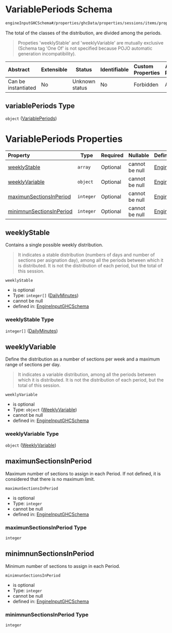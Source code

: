 # VariablePeriods Schema

```txt
engineInputGHCSchema#/properties/ghcData/properties/sessions/items/properties/distribution/properties/variablePeriods
```

The total of the classes of the distribution, are divided among the periods.


> Propeties 'weeklyStable' and 'weeklyVariable' are mutually exclusive (Schema tag 'One Of' is not specified because POJO automatic generation incompatibility).
>

| Abstract            | Extensible | Status         | Identifiable | Custom Properties | Additional Properties | Access Restrictions | Defined In                                                         |
| :------------------ | ---------- | -------------- | ------------ | :---------------- | --------------------- | ------------------- | ------------------------------------------------------------------ |
| Can be instantiated | No         | Unknown status | No           | Forbidden         | Allowed               | none                | [ghc.schema.json\*](../out/ghc.schema.json "open original schema") |

## variablePeriods Type

`object` ([VariablePeriods](ghc-properties-ghcdata-properties-sessions-session-properties-distribution-properties-variableperiods.md))

# VariablePeriods Properties

| Property                                              | Type      | Required | Nullable       | Defined by                                                                                                                                                                                                                                                                                                                       |
| :---------------------------------------------------- | --------- | -------- | -------------- | :------------------------------------------------------------------------------------------------------------------------------------------------------------------------------------------------------------------------------------------------------------------------------------------------------------------------------- |
| [weeklyStable](#weeklystable)                         | `array`   | Optional | cannot be null | [EngineInputGHCSchema](ghc-definitions-weeklystable.md "engineInputGHCSchema#/properties/ghcData/properties/sessions/items/properties/distribution/properties/variablePeriods/properties/weeklyStable")                                                                                                                          |
| [weeklyVariable](#weeklyvariable)                     | `object`  | Optional | cannot be null | [EngineInputGHCSchema](ghc-definitions-weeklyvariable.md "engineInputGHCSchema#/properties/ghcData/properties/sessions/items/properties/distribution/properties/variablePeriods/properties/weeklyVariable")                                                                                                                      |
| [maximunSectionsInPeriod](#maximunsectionsinperiod)   | `integer` | Optional | cannot be null | [EngineInputGHCSchema](ghc-properties-ghcdata-properties-sessions-session-properties-distribution-properties-variableperiods-properties-maximunsectionsinperiod.md "engineInputGHCSchema#/properties/ghcData/properties/sessions/items/properties/distribution/properties/variablePeriods/properties/maximunSectionsInPeriod")   |
| [minimnunSectionsInPeriod](#minimnunsectionsinperiod) | `integer` | Optional | cannot be null | [EngineInputGHCSchema](ghc-properties-ghcdata-properties-sessions-session-properties-distribution-properties-variableperiods-properties-minimnunsectionsinperiod.md "engineInputGHCSchema#/properties/ghcData/properties/sessions/items/properties/distribution/properties/variablePeriods/properties/minimnunSectionsInPeriod") |

## weeklyStable

Contains a single possible weekly distribution.


> It indicates a stable distribution (numbers of days and number of sections per asignation day), among all the periods between which it is distributed. It is not the distribution of each period, but the total of this session.
>

`weeklyStable`

-   is optional
-   Type: `integer[]` ([DailyMinutes](ghc-definitions-weeklystable-dailyminutes.md))
-   cannot be null
-   defined in: [EngineInputGHCSchema](ghc-definitions-weeklystable.md "engineInputGHCSchema#/properties/ghcData/properties/sessions/items/properties/distribution/properties/variablePeriods/properties/weeklyStable")

### weeklyStable Type

`integer[]` ([DailyMinutes](ghc-definitions-weeklystable-dailyminutes.md))

## weeklyVariable

Define the distribution as a number of sections per week and a maximum range of sections per day.


> It indicates a variable distribution, among all the periods between which it is distributed. It is not the distribution of each period, but the total of this session.
>

`weeklyVariable`

-   is optional
-   Type: `object` ([WeeklyVariable](ghc-definitions-weeklyvariable.md))
-   cannot be null
-   defined in: [EngineInputGHCSchema](ghc-definitions-weeklyvariable.md "engineInputGHCSchema#/properties/ghcData/properties/sessions/items/properties/distribution/properties/variablePeriods/properties/weeklyVariable")

### weeklyVariable Type

`object` ([WeeklyVariable](ghc-definitions-weeklyvariable.md))

## maximunSectionsInPeriod

Maximum number of sections to assign in each Period. If not defined, it is considered that there is no maximum limit.


`maximunSectionsInPeriod`

-   is optional
-   Type: `integer`
-   cannot be null
-   defined in: [EngineInputGHCSchema](ghc-properties-ghcdata-properties-sessions-session-properties-distribution-properties-variableperiods-properties-maximunsectionsinperiod.md "engineInputGHCSchema#/properties/ghcData/properties/sessions/items/properties/distribution/properties/variablePeriods/properties/maximunSectionsInPeriod")

### maximunSectionsInPeriod Type

`integer`

## minimnunSectionsInPeriod

Minimum number of sections to assign in each Period.


`minimnunSectionsInPeriod`

-   is optional
-   Type: `integer`
-   cannot be null
-   defined in: [EngineInputGHCSchema](ghc-properties-ghcdata-properties-sessions-session-properties-distribution-properties-variableperiods-properties-minimnunsectionsinperiod.md "engineInputGHCSchema#/properties/ghcData/properties/sessions/items/properties/distribution/properties/variablePeriods/properties/minimnunSectionsInPeriod")

### minimnunSectionsInPeriod Type

`integer`
